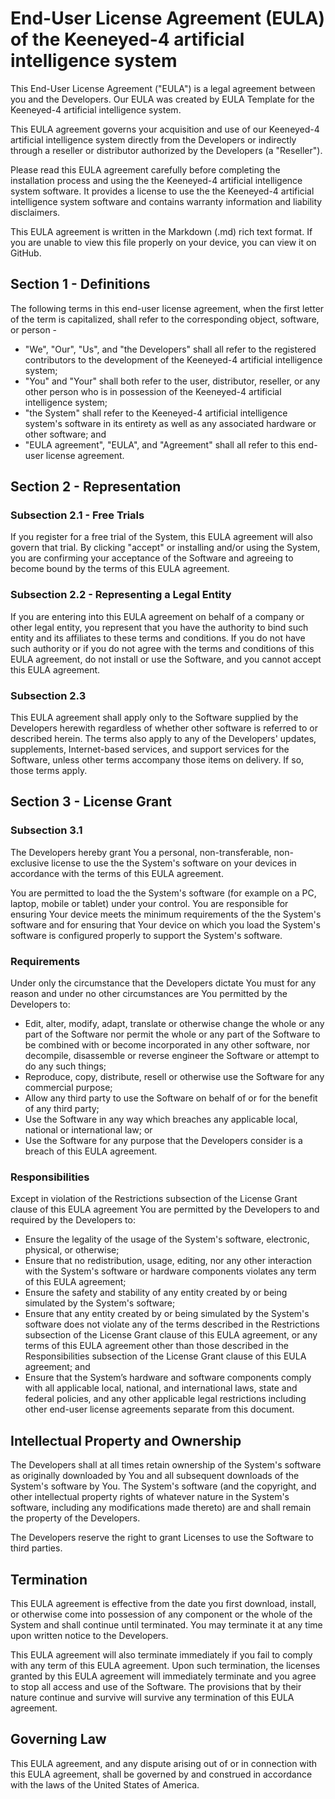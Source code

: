 
# End-User License Agreement (EULA) of the Keeneyed-4 artificial intelligence system
This End-User License Agreement ("EULA") is a legal agreement between you and the Developers. Our EULA was created by EULA Template for the Keeneyed-4 artificial intelligence system.  

This EULA agreement governs your acquisition and use of our Keeneyed-4 artificial intelligence system directly from the Developers or indirectly through a reseller or distributor authorized by the Developers (a "Reseller").  

Please read this EULA agreement carefully before completing the installation process and using the the Keeneyed-4 artificial intelligence system software. It provides a license to use the the Keeneyed-4 artificial intelligence system software and contains warranty information and liability disclaimers.  

This EULA agreement is written in the Markdown (.md) rich text format. If you are unable to view this file properly on your device, you can view it on GitHub.  

## Section 1 - Definitions
The following terms in this end-user license agreement, when the first letter of the term is capitalized, shall refer to the corresponding object, software, or person -  
- "We", "Our", "Us", and "the Developers" shall all refer to the registered contributors to the development of the Keeneyed-4 artificial intelligence system;
- "You" and "Your" shall both refer to the user, distributor, reseller, or any other person who is in possession of the Keeneyed-4 artificial intelligence system;
- "the System" shall refer to the Keeneyed-4 artificial intelligence system's software in its entirety as well as any associated hardware or other software; and
- "EULA agreement", "EULA", and "Agreement" shall all refer to this end-user license agreement.

## Section 2 - Representation
### Subsection 2.1 - Free Trials
If you register for a free trial of the System, this EULA agreement will also govern that trial. By clicking "accept" or installing and/or using the System, you are confirming your acceptance of the Software and agreeing to become bound by the terms of this EULA agreement.  

### Subsection 2.2 - Representing a Legal Entity
If you are entering into this EULA agreement on behalf of a company or other legal entity, you represent that you have the authority to bind such entity and its affiliates to these terms and conditions. If you do not have such authority or if you do not agree with the terms and conditions of this EULA agreement, do not install or use the Software, and you cannot accept this EULA agreement.  

### Subsection 2.3
This EULA agreement shall apply only to the Software supplied by the Developers herewith regardless of whether other software is referred to or described herein. The terms also apply to any of the Developers' updates, supplements, Internet-based services, and support services for the Software, unless other terms accompany those items on delivery. If so, those terms apply.  

## Section 3 - License Grant
### Subsection 3.1
The Developers hereby grant You a personal, non-transferable, non-exclusive license to use the the System's software on your devices in accordance with the terms of this EULA agreement.  

You are permitted to load the the System's software (for example on a PC, laptop, mobile or tablet) under your control. You are responsible for ensuring Your device meets the minimum requirements of the the System's software and for ensuring that Your device on which you load the System's software is configured properly to support the System's software.  

### Requirements
Under only the circumstance that the Developers dictate You must for any reason and under no other circumstances are You permitted by the Developers to:  
- Edit, alter, modify, adapt, translate or otherwise change the whole or any part of the Software nor permit the whole or any part of the Software to be combined with or become incorporated in any other software, nor decompile, disassemble or reverse engineer the Software or attempt to do any such things;  
- Reproduce, copy, distribute, resell or otherwise use the Software for any commercial purpose;  
- Allow any third party to use the Software on behalf of or for the benefit of any third party;  
- Use the Software in any way which breaches any applicable local, national or international law; or  
- Use the Software for any purpose that the Developers consider is a breach of this EULA agreement.  

### Responsibilities
Except in violation of the Restrictions subsection of the License Grant clause of this EULA agreement You are permitted by the Developers to and required by the Developers to:  
- Ensure the legality of the usage of the System's software, electronic, physical, or otherwise;  
- Ensure that no redistribution, usage, editing, nor any other interaction with the System's software or hardware components violates any term of this EULA agreement;  
- Ensure the safety and stability of any entity created by or being simulated by the System's software;  
- Ensure that any entity created by or being simulated by the System's software does not violate any of the terms described in the Restrictions subsection of the License Grant clause of this EULA agreement, or any terms of this EULA agreement other than those described in the Responsibilities subsection of the License Grant clause of this EULA agreement; and  
- Ensure that the System’s hardware and software components comply with all applicable local, national, and international laws, state and federal policies, and any other applicable legal restrictions including other end-user license agreements separate from this document.  

## Intellectual Property and Ownership
The Developers shall at all times retain ownership of the System's software as originally downloaded by You and all subsequent downloads of the System's software by You. The System's software (and the copyright, and other intellectual property rights of whatever nature in the System's software, including any modifications made thereto) are and shall remain the property of the Developers.  

The Developers reserve the right to grant Licenses to use the Software to third parties.  

## Termination

This EULA agreement is effective from the date you first download, install, or otherwise come into possession of any component or the whole of the System and shall continue until terminated. You may terminate it at any time upon written notice to the Developers.  

This EULA agreement will also terminate immediately if you fail to comply with any term of this EULA agreement. Upon such termination, the licenses granted by this EULA agreement will immediately terminate and you agree to stop all access and use of the Software. The provisions that by their nature continue and survive will survive any termination of this EULA agreement.  

## Governing Law

This EULA agreement, and any dispute arising out of or in connection with this EULA agreement, shall be governed by and construed in accordance with the laws of the United States of America.  
